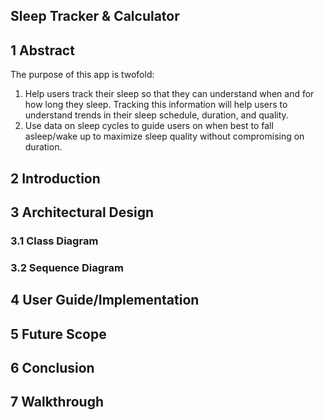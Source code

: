 ## Sleep Tracker & Calculator
## 1 Abstract
The purpose of this app is twofold:
1. Help users track their sleep so that they can understand when and for how long they sleep. Tracking this information will help users to understand trends in their sleep schedule, duration, and quality.
2. Use data on sleep cycles to guide users on when best to fall asleep/wake up to maximize sleep quality without compromising on duration.
## 2 Introduction
## 3 Architectural Design
### 3.1 Class Diagram
### 3.2 Sequence Diagram
## 4 User Guide/Implementation
## 5 Future Scope
## 6 Conclusion
## 7 Walkthrough
